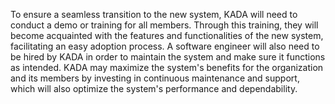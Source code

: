 To ensure a seamless transition to the new system, KADA will need to conduct a demo or training for all members. Through this training, they will become acquainted with the features and functionalities of the new system, facilitating an easy adoption process. A software engineer will also need to be hired by KADA in order to maintain the system and make sure it functions as intended. KADA may maximize the system's benefits for the organization and its members by investing in continuous maintenance and support, which will also optimize the system's performance and dependability.

